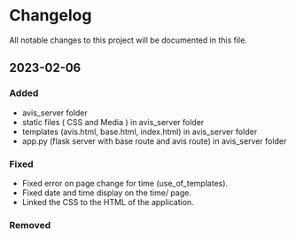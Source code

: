 # Changelog

All notable changes to this project will be documented in this file.

## 2023-02-06

### Added

- avis_server folder
- static files ( CSS and Media ) in avis_server folder
- templates (avis.html, base.html, index.html) in avis_server folder
- app.py (flask server with base route and avis route) in avis_server folder

### Fixed

- Fixed error on page change for time (use_of_templates).
- Fixed date and time display on the time/ page.
- Linked the CSS to the HTML of the application.

### Removed